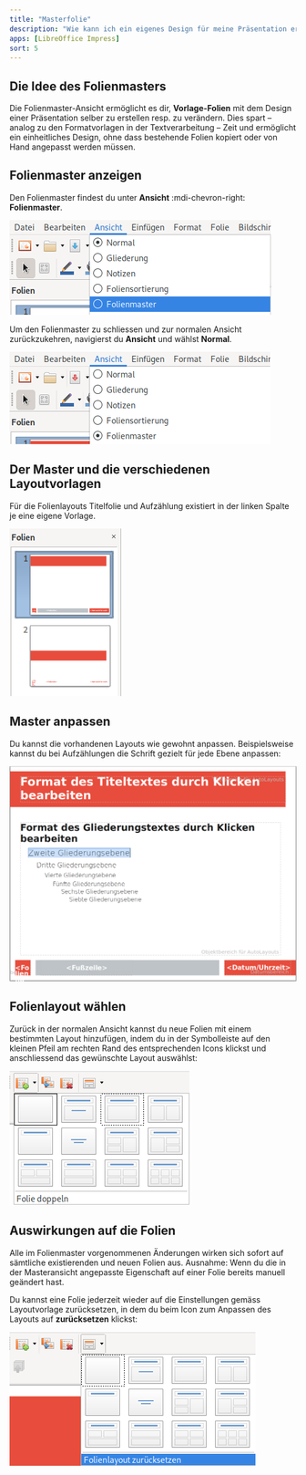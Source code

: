 ```yaml
---
title: "Masterfolie"
description: "Wie kann ich ein eigenes Design für meine Präsentation erstellen?"
apps: [LibreOffice Impress]
sort: 5
---
```




## Die Idee des Folienmasters
Die Folienmaster-Ansicht ermöglicht es dir, **Vorlage-Folien** mit dem Design einer Präsentation selber zu erstellen resp. zu verändern. Dies spart – analog zu den Formatvorlagen in der Textverarbeitung – Zeit und ermöglicht ein einheitliches Design, ohne dass bestehende Folien kopiert oder von Hand angepasst werden müssen.


## Folienmaster anzeigen
Den Folienmaster findest du unter __Ansicht__ :mdi-chevron-right: __Folienmaster__.

![](./images/folienmaster-anzeigen.lo.png)

Um den Folienmaster zu schliessen und zur normalen Ansicht zurückzukehren, navigierst du __Ansicht__ und wählst __Normal__.

![](./images/folienmaster-schliessen.lo.png)


## Der Master und die verschiedenen Layoutvorlagen
Für die Folienlayouts Titelfolie und Aufzählung existiert in der linken Spalte je eine eigene Vorlage.

![](./images/verschiedene-layoutvorlagen.lo.png)


## Master anpassen
Du kannst die vorhandenen Layouts wie gewohnt anpassen. Beispielsweise kannst du bei Aufzählungen die Schrift gezielt für jede Ebene anpassen:

![](./images/master-anpassen.lo.png)


## Folienlayout wählen
Zurück in der normalen Ansicht kannst du neue Folien mit einem bestimmten Layout hinzufügen, indem du in der Symbolleiste auf den kleinen Pfeil am rechten Rand des entsprechenden Icons klickst und anschliessend das gewünschte Layout auswählst:

![](./images/layout-waehlen.lo.png)


## Auswirkungen auf die Folien
Alle im Folienmaster vorgenommenen Änderungen wirken sich sofort auf sämtliche existierenden und neuen Folien aus. Ausnahme: Wenn du die in der Masteransicht angepasste Eigenschaft auf einer Folie bereits manuell geändert hast.

Du kannst eine Folie jederzeit wieder auf die Einstellungen gemäss Layoutvorlage zurücksetzen, in dem du beim Icon zum Anpassen des Layouts auf __zurücksetzen__ klickst:

![](./images/layout-zuruecksetzen.lo.png)
